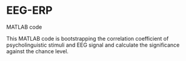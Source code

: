 # EEG-ERP
MATLAB code

This MATLAB code is bootstrapping the correlation coefficient of psycholinguistic stimuli and EEG signal and calculate the significance against the chance level.
